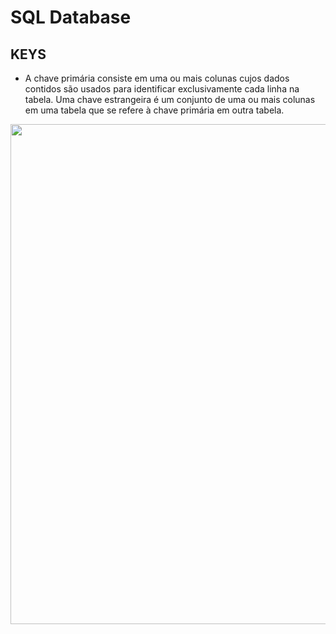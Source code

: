 # SQL Database

## KEYS

- A chave primária consiste em uma ou mais colunas cujos dados contidos são usados para identificar exclusivamente cada linha na tabela. Uma chave estrangeira é um conjunto de uma ou mais colunas em uma tabela que se refere à chave primária em outra tabela.

<div align="center">
  <img width="800" src="https://user-images.githubusercontent.com/86172286/213840739-370b8883-34fc-4467-80e5-1ec7b84ee728.jpg" >
</div>
